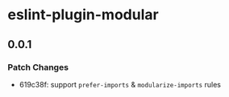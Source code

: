 # eslint-plugin-modular

## 0.0.1

### Patch Changes

- 619c38f: support `prefer-imports` & `modularize-imports` rules

